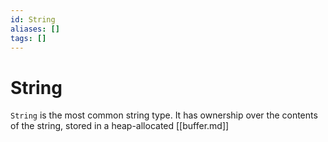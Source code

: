 ```yaml
---
id: String
aliases: []
tags: []
---
```


# String

`String` is the most common string type. It has ownership over the contents of
the string, stored in a heap-allocated [[buffer.md]]

